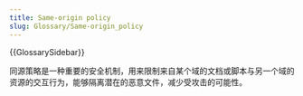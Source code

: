 ```yaml
---
title: Same-origin policy
slug: Glossary/Same-origin_policy
---
```


{{GlossarySidebar}}

同源策略是一种重要的安全机制，用来限制来自某个域的文档或脚本与另一个域的资源的交互行为，能够隔离潜在的恶意文件，减少受攻击的可能性。
